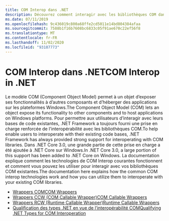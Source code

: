 ```yaml
---
title: COM Interop dans .NET
description: Découvrez comment interagir avec les bibliothèques COM dans .NET.
ms.date: 07/11/2019
ms.openlocfilehash: 9c436019c800a68ffe2cd5011e14bd804384afaa
ms.sourcegitcommit: 7588b1f16b7608bc6833c05f91ae670c22ef56f8
ms.translationtype: MT
ms.contentlocale: fr-FR
ms.lasthandoff: 11/02/2020
ms.locfileid: "93187773"
---
```

# <a name="com-interop-in-net"></a><span data-ttu-id="9a66c-103">COM Interop dans .NET</span><span class="sxs-lookup"><span data-stu-id="9a66c-103">COM Interop in .NET</span></span>

<span data-ttu-id="9a66c-104">Le modèle COM (Component Object Model) permet à un objet d’exposer ses fonctionnalités à d’autres composants et d’héberger des applications sur les plateformes Windows.</span><span class="sxs-lookup"><span data-stu-id="9a66c-104">The Component Object Model (COM) lets an object expose its functionality to other components and to host applications on Windows platforms.</span></span> <span data-ttu-id="9a66c-105">Pour permettre aux utilisateurs d’interagir avec leurs bases de code existantes, .NET Framework a toujours fourni une prise en charge renforcée de l’interopérabilité avec les bibliothèques COM.</span><span class="sxs-lookup"><span data-stu-id="9a66c-105">To help enable users to interoperate with their existing code bases, .NET Framework has always provided strong support for interoperating with COM libraries.</span></span> <span data-ttu-id="9a66c-106">Dans .NET Core 3.0, une grande partie de cette prise en charge a été ajoutée à .NET Core sur Windows.</span><span class="sxs-lookup"><span data-stu-id="9a66c-106">In .NET Core 3.0, a large portion of this support has been added to .NET Core on Windows.</span></span> <span data-ttu-id="9a66c-107">La documentation explique comment les technologies de COM Interop courantes fonctionnent et comment vous pouvez les utiliser pour interagir avec vos bibliothèques COM existantes.</span><span class="sxs-lookup"><span data-stu-id="9a66c-107">The documentation here explains how the common COM interop technologies work and how you can utilize them to interoperate with your existing COM libraries.</span></span>

- [<span data-ttu-id="9a66c-108">Wrappers COM</span><span class="sxs-lookup"><span data-stu-id="9a66c-108">COM Wrappers</span></span>](./com-wrappers.md)
- [<span data-ttu-id="9a66c-109">Wrappers CCW (COM Callable Wrapper)</span><span class="sxs-lookup"><span data-stu-id="9a66c-109">COM Callable Wrappers</span></span>](./com-callable-wrapper.md)
- [<span data-ttu-id="9a66c-110">Wrappers RCW (Runtime Callable Wrapper)</span><span class="sxs-lookup"><span data-stu-id="9a66c-110">Runtime Callable Wrappers</span></span>](./runtime-callable-wrapper.md)
- [<span data-ttu-id="9a66c-111">Qualification des types .NET en vue de l’interopérabilité COM</span><span class="sxs-lookup"><span data-stu-id="9a66c-111">Qualifying .NET Types for COM Interoperation</span></span>](./qualify-net-types-for-interoperation.md)
